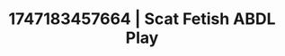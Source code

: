 ---
categories:
- Cinematic erotica
- Erotic art direction
- Subtle kink
- Mask kink
- Hands behind back
image: /assets/images/1747183457664.jpg
layout: post
seo:
  description: Featured content with artistic ABDL Play, Scat Fetish. HD images available.
  keywords: ABDL Play, Scat Fetish
  og_image: /assets/images/1747183457664.jpg
  schema_type: VisualArtwork
tags:
- ABDL Play
- '#1747183457664'
- Scat Fetish
title: 1747183457664 | Scat Fetish ABDL Play
---